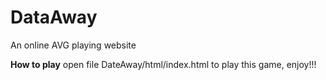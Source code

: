# DataAway
An online AVG playing website 

**How to play**
open file DateAway/html/index.html to play this game, enjoy!!!
